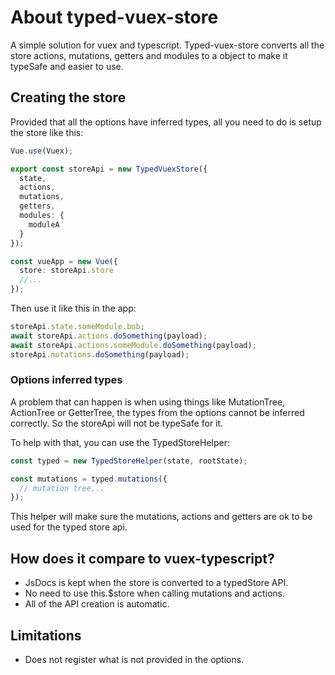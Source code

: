 # About typed-vuex-store

A simple solution for vuex and typescript. Typed-vuex-store converts all the store actions, mutations, getters and modules to a object to make it typeSafe and easier to use.

## Creating the store

Provided that all the options have inferred types, all you need to do is setup the store like this:

```typescript
Vue.use(Vuex);

export const storeApi = new TypedVuexStore({
  state,
  actions,
  mutations,
  getters,
  modules: {
    moduleA
  }
});

const vueApp = new Vue({
  store: storeApi.store
  //...
});
```

Then use it like this in the app:

```typescript
storeApi.state.someModule.bob;
await storeApi.actions.doSomething(payload);
await storeApi.actions.someModule.doSomething(payload);
storeApi.mutations.doSomething(payload);
```

### Options inferred types

A problem that can happen is when using things like MutationTree, ActionTree or GetterTree, the types from the options cannot be inferred correctly. So the storeApi will not be typeSafe for it.

To help with that, you can use the TypedStoreHelper:

```typescript
const typed = new TypedStoreHelper(state, rootState);

const mutations = typed.mutations({
  // mutation tree...
});
```

This helper will make sure the mutations, actions and getters are ok to be used for the typed store api.

## How does it compare to vuex-typescript?

- JsDocs is kept when the store is converted to a typedStore API.
- No need to use this.\$store when calling mutations and actions.
- All of the API creation is automatic.

## Limitations

- Does not register what is not provided in the options.
